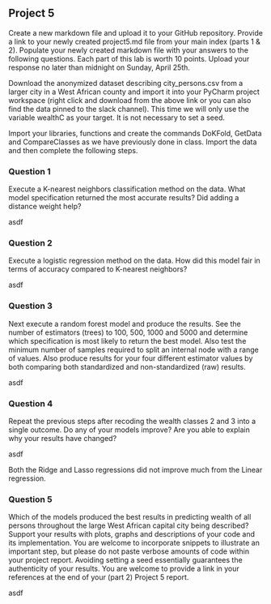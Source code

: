 ## Project 5
Create a new markdown file and upload it to your GitHub repository. Provide a link to your newly created project5.md file from your main index (parts 1 & 2).
Populate your newly created markdown file with your answers to the following questions. Each part of this lab is worth 10 points.
Upload your response no later than midnight on Sunday, April 25th.


Download the anonymized dataset describing city_persons.csv from a larger city in a West African county and import it into your PyCharm project workspace
(right click and download from the above link or you can also find the data pinned to the slack channel). This time we will only use the variable wealthC as your target.
It is not necessary to set a seed.


Import your libraries, functions and create the commands DoKFold, GetData and CompareClasses as we have previously done in class.
Import the data and then complete the following steps.


### Question 1

Execute a K-nearest neighbors classification method on the data. What model specification returned the most accurate results? Did adding a distance weight help?

asdf

### Question 2
Execute a logistic regression method on the data. How did this model fair in terms of accuracy compared to K-nearest neighbors?


asdf
### Question 3
Next execute a random forest model and produce the results. See the number of estimators (trees) to 100, 500, 1000 and 5000 and determine which specification is most likely to return the best model. Also test the minimum number of samples required to split an internal node with a range of values. Also produce results for your four different estimator values by both comparing both standardized and non-standardized (raw) results.


asdf
### Question 4
Repeat the previous steps after recoding the wealth classes 2 and 3 into a single outcome. Do any of your models improve? Are you able to explain why your results have changed?


asdf

Both the Ridge and Lasso regressions did not improve much from the Linear regression. 
### Question 5

Which of the models produced the best results in predicting wealth of all persons throughout the large West African capital city being described? Support your results with plots, graphs and descriptions of your code and its implementation. You are welcome to incorporate snippets to illustrate an important step, but please do not paste verbose amounts of code within your project report. Avoiding setting a seed essentially guarantees the authenticity of your results. You are welcome to provide a link in your references at the end of your (part 2) Project 5 report.

asdf
